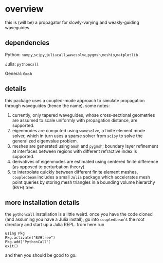 # overview

this is (will be) a propagator for slowly-varying and weakly-guiding waveguides.

## dependencies
Python: `numpy`,`scipy`,`juliacall`,`wavesolve`,`pygmsh`,`meshio`,`matplotlib`

Julia: `pythoncall`

General: `Gmsh`

## details

this package uses a coupled-mode approach to simulate propagation through waveguides (hence the name). some notes: 

1. currently, only tapered waveguides, whose cross-sectional geometries are assumed to scale uniformly with propagation distance, are supported.
2. eigenmodes are computed using `wavesolve`, a finite element mode solver, which in turn uses a sparse solver from `scipy` to solve the generalized eigenvalue problem.
3. meshes are generated using `Gmsh` and `pygmsh`; boundary layer refinement at interfaces between regions with different refractive index is supported.
4. derivatives of eigenmodes are estimated using centered finite difference (as opposed to perturbation theory).
5. to interpolate quickly between different finite element meshes, `coupledbeam` includes a small `Julia` package which accelerates mesh point queries by storing mesh triangles in a bounding volume hierarchy (BVH) tree. 

## more installation details
the `pythoncall` installation is a little weird. once you have the code cloned (and assuming you have a Julia install), go into `coupledbeam`'s the root directory and start up a Julia REPL. from here run

```
using Pkg
Pkg.activate("BVHtree")
Pkg.add("PythonCall")
exit()
```

and then you should be good to go.
